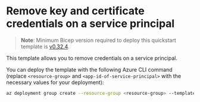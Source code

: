 # Remove key and certificate credentials on a service principal

> **Note**: Minimum Bicep version required to deploy this quickstart template is [v0.32.4](https://github.com/Azure/bicep/releases/tag/v0.32.4).

This template allows you to remove credentials on a service principal.

You can deploy the template with the following Azure CLI command (replace `<resource-group>` and `<app-id-of-service-principal>` with the necessary values for your deployment):

```sh
az deployment group create --resource-group <resource-group> --template-file main.bicep --parameters applicationId=<app-id-of-service-principal>
```
